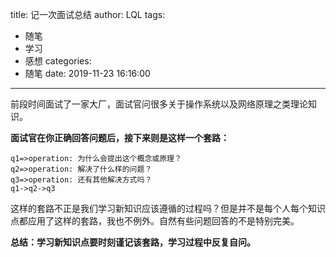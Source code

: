 title: 记一次面试总结
author: LQL
tags:
  - 随笔
  - 学习
  - 感想
categories:
  - 随笔
date: 2019-11-23 16:16:00
---
前段时间面试了一家大厂，面试官问很多关于操作系统以及网络原理之类理论知识。

**面试官在你正确回答问题后，接下来则是这样一个套路：**
```flow
q1=>operation: 为什么会提出这个概念或原理？
q2=>operation: 解决了什么样的问题？
q3=>operation: 还有其他解决方式吗？
q1->q2->q3
```
这样的套路不正是我们学习新知识应该遵循的过程吗？但是并不是每个人每个知识点都应用了这样的套路，我也不例外。自然有些问题回答的不是特别完美。

**总结：学习新知识点要时刻谨记该套路，学习过程中反复自问。**